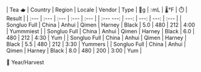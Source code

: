 | Tea 🫖 | Country | Region | Locale | Vendor | Type | 🍃g | 💧mL | 🌡°F | ⏱️ | Result | 
| :--- | :--- | :--- | :--- | :--- | | :---  ---: |  ---: |  ---: |  ---: | :--- |
| Songluo Full | China | Anhui | Qimen | Harney | Black | 5.0 | 480 | 212 | 4:00 | Yummmiest | 
| Songluo Full | China | Anhui | Qimen | Harney | Black | 6.0 | 480 | 212 | 4:30 | Yum |
| Songluo Full | China | Anhui | Qimen | Harney | Black | 5.5 | 480 | 212 | 3:30 | Yummers |
| Songluo Full | China | Anhui | Qimen | Harney | Black | 8.0 | 480 | 200 | 3:00 | Yum |

🌱
Year/Harvest
